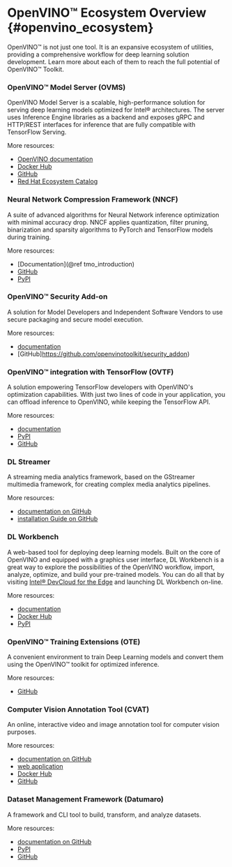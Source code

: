 # OpenVINO™ Ecosystem Overview {#openvino_ecosystem}


OpenVINO™ is not just one tool. It is an expansive ecosystem of utilities, providing a comprehensive workflow for deep learning solution development. Learn more about each of them to reach the full potential of OpenVINO™ Toolkit.

### OpenVINO™ Model Server (OVMS)	   
OpenVINO Model Server is a scalable, high-performance solution for serving deep learning models optimized for Intel® architectures. The server uses Inference Engine libraries as a backend and exposes gRPC and HTTP/REST interfaces for inference that are fully compatible with TensorFlow Serving.

More resources:
* [OpenVINO documentation](https://docs.openvino.ai/latest/openvino_docs_ovms.html)
* [Docker Hub](https://hub.docker.com/r/openvino/model_server)
* [GitHub](https://github.com/openvinotoolkit/model_server)
* [Red Hat Ecosystem Catalog](https://catalog.redhat.com/software/container-stacks/detail/60649e41ccfb383fe395a167)

### Neural Network Compression Framework (NNCF)
A suite of advanced algorithms for Neural Network inference optimization with minimal accuracy drop. NNCF applies quantization, filter pruning, binarization and sparsity algorithms to PyTorch and TensorFlow models during training.

More resources:
* [Documentation](@ref tmo_introduction)
* [GitHub](https://github.com/openvinotoolkit/nncf)
* [PyPI](https://pypi.org/project/nncf/)

### OpenVINO™ Security Add-on	 
A solution for Model Developers and Independent Software Vendors to use secure packaging and secure model execution.	 

More resources:
* [documentation](https://docs.openvino.ai/latest/ovsa_get_started.html)
* [GitHub]https://github.com/openvinotoolkit/security_addon)


### OpenVINO™ integration with TensorFlow (OVTF)
A solution empowering TensorFlow developers with OpenVINO's optimization capabilities. With just two lines of code in your application, you can offload inference to OpenVINO, while keeping the TensorFlow API.

More resources:
* [documentation](https://github.com/openvinotoolkit/openvino_tensorflow)	 
* [PyPI](https://pypi.org/project/openvino-tensorflow/) 
* [GitHub](https://github.com/openvinotoolkit/openvino_tensorflow)

### DL Streamer		
A streaming media analytics framework, based on the GStreamer multimedia framework, for creating complex media analytics pipelines.

More resources:
* [documentation on GitHub](https://openvinotoolkit.github.io/dlstreamer_gst/)
* [installation Guide on GitHub](https://github.com/openvinotoolkit/dlstreamer_gst/wiki/Install-Guide)

### DL Workbench
A web-based tool for deploying deep learning models. Built on the core of OpenVINO and equipped with a graphics user interface, DL Workbench is a great way to explore the possibilities of the OpenVINO workflow, import, analyze, optimize, and build your pre-trained models. You can do all that by visiting [Intel® DevCloud for the Edge](https://software.intel.com/content/www/us/en/develop/tools/devcloud.html) and launching DL Workbench on-line.

More resources:
* [documentation](dl_workbench_overview.md)
* [Docker Hub](https://hub.docker.com/r/openvino/workbench)
* [PyPI](https://pypi.org/project/openvino-workbench/)

### OpenVINO™ Training Extensions (OTE)
A convenient environment to train Deep Learning models and convert them using the OpenVINO™ toolkit for optimized inference.

More resources:
* [GitHub](https://github.com/openvinotoolkit/training_extensions)

### Computer Vision Annotation Tool (CVAT)
An online, interactive video and image annotation tool for computer vision purposes.

More resources:
* [documentation on GitHub](https://openvinotoolkit.github.io/cvat/docs/)	
* [web application](https://cvat.org/) 
* [Docker Hub](https://hub.docker.com/r/openvino/cvat_server) 
* [GitHub](https://github.com/openvinotoolkit/cvat)

### Dataset Management Framework (Datumaro)
A framework and CLI tool to build, transform, and analyze datasets.

More resources:
* [documentation on GitHub](https://openvinotoolkit.github.io/datumaro/docs/)
* [PyPI](https://pypi.org/project/datumaro/)
* [GitHub](https://github.com/openvinotoolkit/datumaro)

